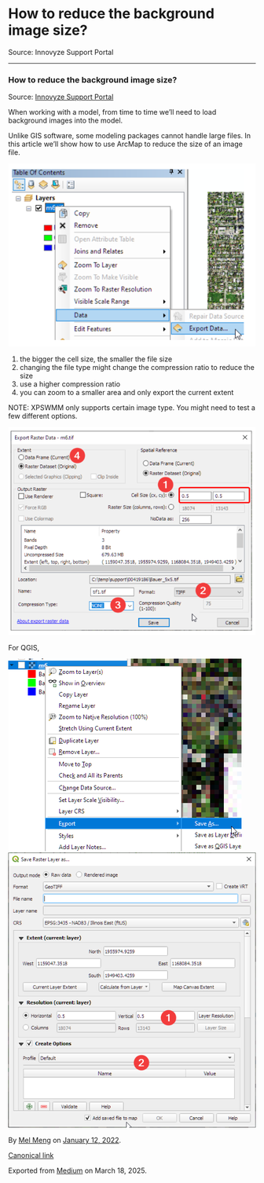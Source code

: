 # How to reduce the background image size?

Source: Innovyze Support Portal

---

### How to reduce the background image size?

Source: [Innovyze Support Portal](https://innovyze.force.com/support/s/article/How-to-reduce-background-image-size)

When working with a model, from time to time we’ll need to load background images into the model.

Unlike GIS software, some modeling packages cannot handle large files. In this article we’ll show how to use ArcMap to reduce the size of an image file.

![](images\1_8zRlfuhlCguBP-PHxTqBpQ.png)

1. the bigger the cell size, the smaller the file size  
2. changing the file type might change the compression ratio to reduce the size  
3. use a higher compression ratio  
4. you can zoom to a smaller area and only export the current extent

NOTE: XPSWMM only supports certain image type. You might need to test a few different options.

![](images\1_5hJjA1KQ23380e_V9-so_A.png)

For QGIS,

![](images\1_UaqCGiWRwt88TUj1irSO_g.png)![](images\1_bDtRRHxI-DA21T5j4xVvdQ.png)

By [Mel Meng](https://medium.com/@mel-meng-pe) on [January 12, 2022](https://medium.com/p/a712d0532e7d).

[Canonical link](https://medium.com/@mel-meng-pe/how-to-reduce-the-background-image-size-a712d0532e7d)

Exported from [Medium](https://medium.com) on March 18, 2025.